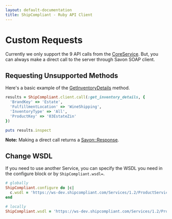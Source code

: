 ```yaml
---
layout: default-documentation
title: ShipCompliant - Ruby API Client
---
```


# Custom Requests

Currently we only support the 9 API calls from the
[CoreService][call_service_api]. But, you can always make a direct call to the
server through Savon SOAP client.

## Requesting Unsupported Methods

Here's a basic example of the [GetInventoryDetails][get_inventory_details] method.

```ruby
results = ShipCompliant.client.call(:get_inventory_details, {
  'BrandKey' => 'Estate',
  'FulfillmentLocation' => 'WineShipping',
  'InventoryType' => 'All',
  'ProductKey' => '03EstateZin'
})

puts results.inspect
```

**Note:** Making a direct call returns a [Savon::Response][savon_response].

## Change WSDL

If you need to use another Service, you can specify the WSDL you need
in the configure block or by `ShipCompliant.wsdl=`.

```ruby
# globally
ShipCompliant.configure do |c|
  c.wsdl = 'https://ws-dev.shipcompliant.com/Services/1.2/ProductService.asmx?WSDL'
end

# locally
ShipCompliant.wsdl = 'https://ws-dev.shipcompliant.com/Services/1.2/ProductService.asmx?WSDL'
```

[call_service_api]: https://shipcompliant.desk.com/customer/portal/articles/1451976-api-coreservice-v1-2?b_id=2759
[get_inventory_details]: https://shipcompliant.desk.com/customer/portal/articles/1455805-api-getinventorydetails-?b_id=2759
[savon_response]: http://rubydoc.info/gems/savon/Savon/Response
